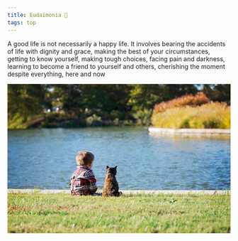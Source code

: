 ```yaml
---
title: Eudaimonia 🌱
tags: top
---
```


A good life is not necessarily a happy life. It involves bearing the accidents of life with dignity and grace, making the best of your circumstances, getting to know yourself, making tough choices, facing pain and darkness, learning to become a friend to yourself and others, cherishing the moment despite everything, here and now

![](/assets/static/img/boy-and-cat.jpeg)







